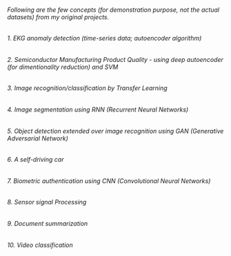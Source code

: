 ######  Following are the few concepts (for demonstration purpose, not the actual datasets) from my original projects.
######  1. EKG anomaly detection (time-series data; autoencoder algorithm)
######  2. Semiconductor Manufacturing Product Quality - using deep autoencoder (for dimentionality reduction) and SVM 
######  3. Image recognition/classification by Transfer Learning
######  4. Image segmentation using RNN (Recurrent Neural Networks)
######  5. Object detection extended over image recognition using GAN (Generative Adversarial Network)
######  6. A self-driving car 
######  7. Biometric authentication using CNN (Convolutional Neural Networks)
######  8. Sensor signal Processing
######  9. Document summarization 
######  10. Video classification 




